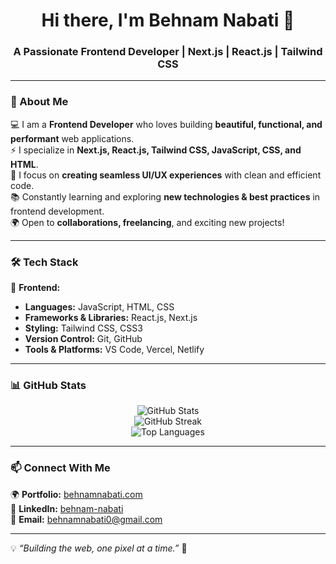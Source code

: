 <h1 align="center">Hi there, I'm Behnam Nabati 👋</h1>
<h3 align="center">A Passionate Frontend Developer | Next.js | React.js | Tailwind CSS</h3>

---

### 🚀 About Me  
💻 I am a **Frontend Developer** who loves building **beautiful, functional, and performant** web applications.   
⚡ I specialize in **Next.js, React.js, Tailwind CSS, JavaScript, CSS, and HTML**.  
🎨 I focus on **creating seamless UI/UX experiences** with clean and efficient code.  
📚 Constantly learning and exploring **new technologies & best practices** in frontend development.  
🌍 Open to **collaborations, freelancing**, and exciting new projects!  

---

### 🛠 Tech Stack  
🚀 **Frontend:**  
- **Languages:** JavaScript, HTML, CSS  
- **Frameworks & Libraries:** React.js, Next.js  
- **Styling:** Tailwind CSS, CSS3  
- **Version Control:** Git, GitHub  
- **Tools & Platforms:** VS Code, Vercel, Netlify  

---

### 📊 GitHub Stats  
<div align="center">
  <img src="https://github-readme-stats.vercel.app/api?username=behnam-nbt&show_icons=true&theme=radical" alt="GitHub Stats" />
  <br/>
  <img src="https://github-readme-streak-stats.herokuapp.com/?user=behnam-nbt&theme=radical" alt="GitHub Streak" />
  <br/>
  <img src="https://github-readme-stats.vercel.app/api/top-langs/?username=behnam-nbt&layout=compact&theme=radical" alt="Top Languages" />
</div>

---

### 📫 Connect With Me  
🌍 **Portfolio:** [behnamnabati.com](https://behnamnabati.com)  
💼 **LinkedIn:** [behnam-nabati](https://linkedin.com/in/behnam-nabati-654bba20b/)  
📧 **Email:** [behnamnabati0@gmail.com](mailto:behnamnabati0@GMAIL.com)  

---

💡 _“Building the web, one pixel at a time.”_ 🚀  
